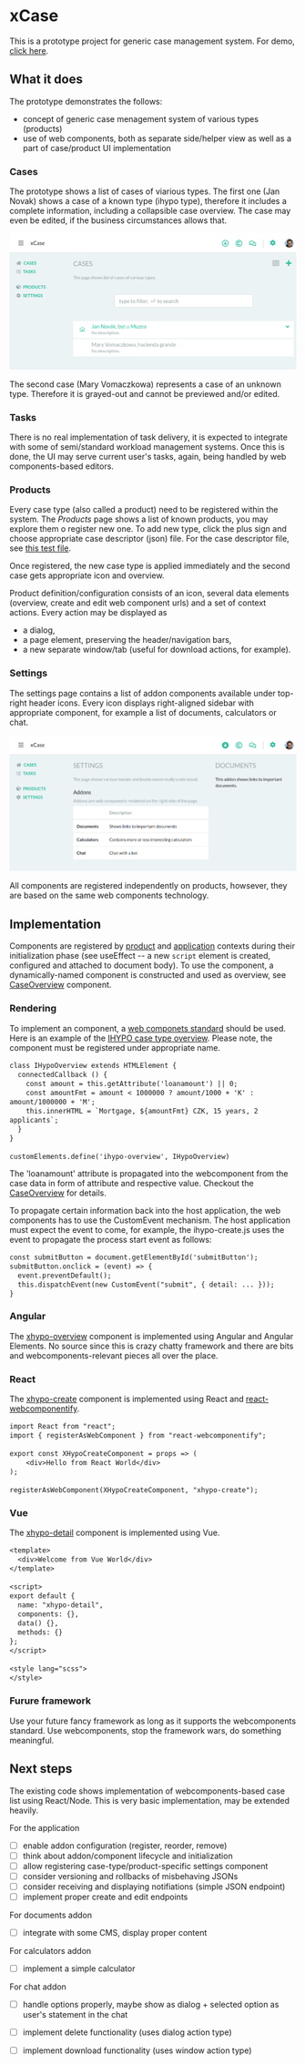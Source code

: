 # xCase

This is a prototype project for generic case management system. For demo, [click here](https://xcase-test.herokuapp.com).

## What it does

The prototype demonstrates the follows:
- concept of generic case menagement system of various types (products)
- use of web components, both as separate side/helper view as well as a part of case/product UI implementation

### Cases
The prototype shows a list of cases of viarious types. The first one (Jan Novak) shows a case of a known type (ihypo type), therefore it includes a complete information, including a collapsible case overview. The case may even be edited, if the business circumstances allows that.

![overview of cases](doc/cases.png)

The second case (Mary Vomaczkowa) represents a case of an unknown type. Therefore it is grayed-out and cannot be previewed and/or edited.

### Tasks
There is no real implementation of task delivery, it is expected to integrate with some of semi/standard workload management systems. Once this is done, the UI may serve current user's tasks, again, being handled by web components-based editors.

### Products
Every case type (also called a product) need to be registered within the system. The *Products* page shows a list of known products, you may explore them o register new one. To add new type, click the plus sign and choose appropriate case descriptor (json) file. For the case descriptor file, see [this test file](server/test/product.json).

Once registered, the new case type is applied immediately and the second case gets appropriate icon and overview.

Product definition/configuration consists of an icon, several data elements (overview, create and edit web component urls) and a set of context actions. Every action may be displayed as 
- a dialog,
- a page element, preserving the header/navigation bars,
- a new separate window/tab (useful for download actions, for example).

### Settings
The settings page contains a list of addon components available under top-right header icons. Every icon displays right-aligned sidebar with appropriate component, for example a list of documents, calculators or chat.

![settings with addon](doc/settings-addon.png)

All components are registered independently on products, howsever, they are based on the same web components technology.

## Implementation

Components are registered by [product](client/ProductsContext.js) and [application](client/AppContext.js) contexts during their initialization phase (see useEffect -- a new `script` element is created, configured and attached to document body). To use the component, a dynamically-named component is constructed and used as overview, see [CaseOverview](client/components/CaseOverview.js) component.

### Rendering 

To implement an component, a [web componets standard](http://webcomponents.org) should be used. Here is an example of the [IHYPO case type overview](client/static/ihypo-overview.js). Please note, the component must be registered under appropriate name.

```
class IHypoOverview extends HTMLElement {
  connectedCallback () {
    const amount = this.getAttribute('loanamount') || 0;
    const amountFmt = amount < 1000000 ? amount/1000 + 'K' : amount/1000000 + 'M';
    this.innerHTML = `Mortgage, ${amountFmt} CZK, 15 years, 2 applicants`;
  }
}

customElements.define('ihypo-overview', IHypoOverview)
```
The 'loanamount' attribute is propagated into the webcomponent from the case data in form of attribute and respective value. Checkout the [CaseOverview](client/components/CaseOverview.js) for details.

To propagate certain information back into the host application, the web components has to use the CustomEvent mechanism. The host application must expect the event to come, for example, the ihypo-create.js uses the event to propagate the process start event as follows:
```
const submitButton = document.getElementById('submitButton');
submitButton.onclick = (event) => {
  event.preventDefault();
  this.dispatchEvent(new CustomEvent("submit", { detail: ... }));
} 
```

### Angular

The [xhypo-overview](lib/xhypo-overview) component is implemented using Angular and Angular Elements. No source since this is crazy chatty framework and there are bits and webcomponents-relevant pieces all over the place.

### React

The [xhypo-create](lib/xhypo-create) component is implemented using React and [react-webcomponentify](https://www.npmjs.com/package/react-webcomponentify).
```
import React from "react";
import { registerAsWebComponent } from "react-webcomponentify";

export const XHypoCreateComponent = props => (
    <div>Hello from React World</div>
);

registerAsWebComponent(XHypoCreateComponent, "xhypo-create");
```

### Vue

The [xhypo-detail](lib/xhypo-detail) component is implemented using Vue.
```
<template>
  <div>Welcome from Vue World</div>
</template>

<script>
export default {
  name: "xhypo-detail",
  components: {},
  data() {},
  methods: {}
};
</script>

<style lang="scss">
</style>
```

### Furure framework

Use your future fancy framework as long as it supports the webcomponents standard. 
Use webcomponents, stop the framework wars, do something meaningful.

## Next steps

The existing code shows implementation of webcomponents-based case list using React/Node. This is very basic implementation, may be extended heavily.

For the application

- [ ] enable addon configuration (register, reorder, remove)
- [ ] think about addon/component lifecycle and initialization
- [ ] allow registering case-type/product-specific settings component
- [ ] consider versioning and rollbacks of misbehaving JSONs
- [ ] consider receiving and displaying notifiations (simple JSON endpoint)
- [ ] implement proper create and edit endpoints

For documents addon

- [ ] integrate with some CMS, display proper content

For calculators addon

- [ ] implement a simple calculator

For chat addon

- [ ] handle options properly, maybe show as dialog + selected option as user's statement in the chat
- [ ] implement delete functionality (uses dialog action type)
- [ ] implement download functionality (uses window action type)


